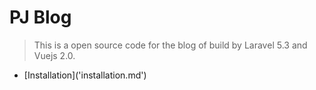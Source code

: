 # PJ Blog

> This is a open source code for the blog of build by Laravel 5.3 and Vuejs 2.0.

* \[Installation\]\('installation.md'\)





